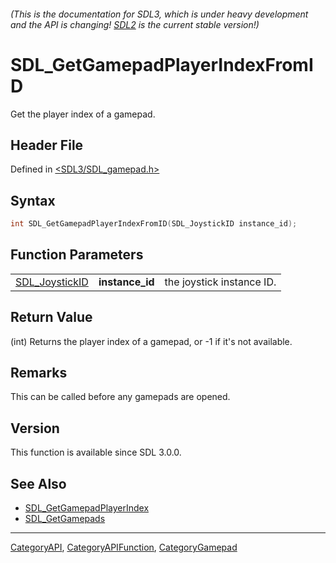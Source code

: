 ###### (This is the documentation for SDL3, which is under heavy development and the API is changing! [SDL2](https://wiki.libsdl.org/SDL2/) is the current stable version!)
# SDL_GetGamepadPlayerIndexFromID

Get the player index of a gamepad.

## Header File

Defined in [<SDL3/SDL_gamepad.h>](https://github.com/libsdl-org/SDL/blob/main/include/SDL3/SDL_gamepad.h)

## Syntax

```c
int SDL_GetGamepadPlayerIndexFromID(SDL_JoystickID instance_id);
```

## Function Parameters

|                                  |                 |                           |
| -------------------------------- | --------------- | ------------------------- |
| [SDL_JoystickID](SDL_JoystickID) | **instance_id** | the joystick instance ID. |

## Return Value

(int) Returns the player index of a gamepad, or -1 if it's not available.

## Remarks

This can be called before any gamepads are opened.

## Version

This function is available since SDL 3.0.0.

## See Also

- [SDL_GetGamepadPlayerIndex](SDL_GetGamepadPlayerIndex)
- [SDL_GetGamepads](SDL_GetGamepads)

----
[CategoryAPI](CategoryAPI), [CategoryAPIFunction](CategoryAPIFunction), [CategoryGamepad](CategoryGamepad)

